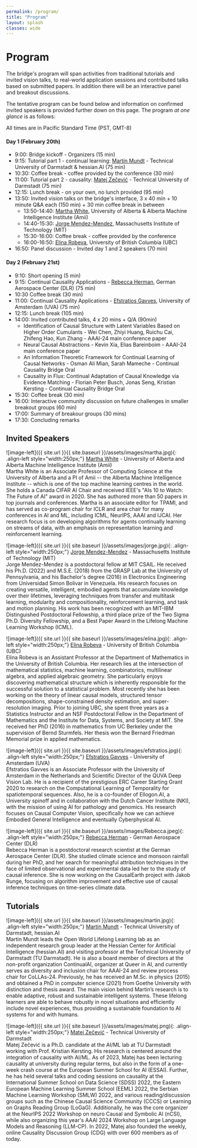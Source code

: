 ```yaml
---
permalink: /program/
title: "Program"
layout: splash
classes: wide
---
```

 <style type="text/css">
    .image-left {
      display: block;
      margin-left: auto;
      margin-right: auto;
      float: right;
    }
 </style>

# Program

The bridge's program will span activities from traditional tutorials and invited vision talks, to real-world application sessions and contributed talks based on submitted papers. In addition there will be an interactive panel and breakout discussions.

The tentative program can be found below and information on confirmed invited speakers is provided further down on this page. The program *at one glance* is as follows:

All times are in Pacific Standard Time (PST, GMT-8)

#### Day 1 (February 20th)

* 9:00: Bridge kickoff - Organizers (15 min)
* 9:15: Tutorial part 1 - continual learning: [Martin Mundt](https://owll-lab.com) - Technical University of Darmstadt & hessian.AI (75 min) 
* 10:30: Coffee break - coffee provided by the conference (30 min) 
* 11:00: Tutorial part 2 - causality: [Matej Zečević](https://www.matej-zecevic.de) - Technical University of Darmstadt (75 min)
* 12:15: Lunch break - on your own, no lunch provided (95 min) 
* 13:50: Invited vision talks on the bridge's interface, 3 x 40 min + 10 minute Q&A each (150 min) + 30 min coffee break in between
	* 13:50-14:40: [Martha White](https://webdocs.cs.ualberta.ca/~whitem/), University of Alberta & Alberta Machine Intelligence Institute (Amii)
	* 14:40-15:30: [Jorge Mendez-Mendez](https://jorge-a-mendez.github.io/), Massachusetts Institute of Technology (MIT)
	* 15:30-16:00: Coffee break - coffee provided by the conference
	* 16:00-16:50: [Elina Robeva](https://personal.math.ubc.ca/~erobeva/), University of British Columbia (UBC)
* 16:50: Panel discussion - Invited day 1 and 2 speakers (70 min)

#### Day 2 (February 21st) 
* 9:10: Short opening (5 min)
* 9:15: Continual Causality Applications - [Rebecca Herman](https://climateinformaticslab.com/about/), German Aerospace Center (DLR) (75 min)
* 10:30 Coffee break (30 min)
* 11:00: Continual Causality Applications - [Efstratios Gavves](https://www.egavves.com/), University of Amsterdam (UVA) (75 min)
* 12:15: Lunch break (105 min)
* 14:00: Invited contributed talks, 4 x 20 mins + Q/A (90min)
	* Identification of Causal Structure with Latent Variables Based on Higher Order Cumulants - Wei Chen, Zhiyi Huang, Ruichu Cai, Zhifeng Hao, Kun Zhang - AAAI-24 main conference paper
	* Neural Causal Abstractions - Kevin Xia, Elias Bareinboim - AAAI-24 main conference paper
	* An Information Theoretic Framework for Continual Learning of Causal Networks - Osman Ali Mian, Sarah Mameche - Continual Causality Bridge Oral
	* Causality in Flux: Continual Adaptation of Causal Knowledge via Evidence Matching - Florian Peter Busch, Jonas Seng, Kristian Kersting - Continual Causality Bridge Oral
* 15:30: Coffee break (30 min)
* 16:00: Interactive community discussion on future challenges in smaller breakout groups (60 min) 
* 17:00: Summary of breakour groups (30 mins)
* 17:30: Concluding remarks

## Invited Speakers

![image-left]({{ site.url }}{{ site.baseurl }}/assets/images/martha.jpg){: .align-left style="width:250px;"}
[Martha White](https://webdocs.cs.ualberta.ca/~whitem/) - University of Alberta and Alberta Machine Intelligence Institute (Amii) <br />
Martha White is an Associate Professor of Computing Science at the University of Alberta and a PI of Amii -- the Alberta Machine Intelligence Institute -- which is one of the top machine learning centres in the world. She holds a Canada CIFAR AI Chair and received IEEE's "AIs 10 to Watch: The Future of AI" award in 2020. She has authored more than 50 papers in top journals and conferences. Martha is an associate editor for TPAMI, and has served as co-program chair for ICLR and area chair for many conferences in AI and ML, including ICML, NeurIPS, AAAI and IJCAI. Her research focus is on developing algorithms for agents continually learning on streams of data, with an emphasis on representation learning and reinforcement learning. <br />


![image-left]({{ site.url }}{{ site.baseurl }}/assets/images/jorge.jpg){: .align-left style="width:250px;"}
[Jorge Mendez-Mendez](https://jorge-a-mendez.github.io) - Massachusetts Institute of Technology (MIT) <br />
Jorge Mendez-Mendez is a postdoctoral fellow at MIT CSAIL. He received his Ph.D. (2022) and M.S.E. (2018) from the GRASP Lab at the University of Pennsylvania, and his Bachelor's degree (2016) in Electronics Engineering from Universidad Simon Bolivar in Venezuela. His research focuses on creating versatile, intelligent, embodied agents that accumulate knowledge over their lifetimes, leveraging techniques from transfer and multitask learning, modularity and compositionality, reinforcement learning, and task and motion planning. His work has been recognized with an MIT-IBM Distinguished Postdoctoral Fellowship, a third place prize of the Two Sigma Ph.D. Diversity Fellowship, and a Best Paper Award in the Lifelong Machine Learning Workshop (ICML). <br />


![image-left]({{ site.url }}{{ site.baseurl }}/assets/images/elina.jpg){: .align-left style="width:250px;"}
[Elina Robeva](https://blockchain.ubc.ca/people/elina-robeva) - University of British Columbia (UBC) <br />
Elina Robeva is an Assistant Professor at the Department of Mathematics in the University of British Columbia. Her research lies at the intersection of mathematical statistics, machine learning, combinatorics, multilinear algebra, and applied algebraic geometry. She particularly enjoys discovering mathematical structure which is inherently responsible for the successful solution to a statistical problem. Most recently she has been working on the theory of linear causal models, structured tensor decompositions, shape-constrained density estimation, and super-resolution imaging. Prior to joining UBC, she spent three years as a Statistics Instructor and an NSF Postdoctoral Fellow in the Department of Mathematics and the Institute for Data, Systems, and Society at MIT. She received her PhD (2016) in mathematics from UC Berkeley under the supervision of Bernd Sturmfels. Her thesis won the Bernard Friedman Memorial prize in applied mathematics. <br />


![image-left]({{ site.url }}{{ site.baseurl }}/assets/images/efstratios.jpg){: .align-left style="width:250px;"}
[Efstratios Gavves](https://ivi.fnwi.uva.nl/vislab/author/efstratios-gavves/) - University of Amsterdam (UVA) <br />
Efstratios Gavves is an Associate Professor with the University of Amsterdam in the Netherlands and Scientific Director of the QUVA Deep Vision Lab. He is a recipient of the prestigious ERC Career Starting Grant 2020 to research on the Computational Learning of Temporality for spatiotemporal sequences. Also, he is a co-founder of Ellogon.AI, a University spinoff and in collaboration with the Dutch Cancer Institute (NKI), with the mission of using AI for pathology and genomics. His research focuses on Causal Computer Vision, specifically how we can achieve Embodied General Intelligence and eventually Cyberphysical AI. <br />


![image-left]({{ site.url }}{{ site.baseurl }}/assets/images/Rebecca.jpeg){: .align-left style="width:250px;"}
[Rebecca Herman](https://climateinformaticslab.com/about/) - German Aerospace Center (DLR) <br />
Rebecca Herman is a postdoctoral research scientist at the German Aerospace Center (DLR). She studied climate science and monsoon rainfall during her PhD, and her search for meaningful attribution techniques in the face of limited observational and experimental data led her to the study of causal inference. She is now working on the CausalEarth project with Jakob Runge, focusing on algorithm improvement and effective use of causal inference techniques on time-series climate data. <br />



## Tutorials 
![image-left]({{ site.url }}{{ site.baseurl }}/assets/images/martin.jpg){: .align-left style="width:250px;"}
[Martin Mundt](https://owll-lab.com) - Technical University of Darmstadt, hessian.AI <br />
Martin Mundt leads the Open World Lifelong Learning lab as an independent research group leader at the Hessian Center for Artificial Intelligence (hessian.AI) and visiting professor at the Technical University of Darmstadt (TU Darmstadt). He is also a board member of directors at the non-profit organization ContinualAI, organizer at Queer in AI, and currently serves as diversity and inclusion chair for AAAI-24 and review process chair for CoLLAs-24. Previously, he has received an M.Sc. in physics (2015) and obtained a PhD in computer science (2021) from Goethe University with distinction and thesis award. The main vision behind Martin’s research is to enable adaptive, robust and sustainable intelligent systems. These lifelong learners are able to behave robustly in novel situations and efficiently include novel experiences, thus providing a sustainable foundation to AI systems for and with humans.  <br />


![image-left]({{ site.url }}{{ site.baseurl }}/assets/images/matej.png){: .align-left style="width:250px;"}
[Matej Zečević](https://www.matej-zecevic.de) - Technical University of Darmstadt <br />
Matej Zečević is a Ph.D. candidate at the AI/ML lab at TU Darmstadt working with Prof. Kristian Kersting. His research is centered around the integration of causality with AI/ML. As of 2023, Matej has been lecturing causality at university during regular terms, but also in the form of a one-week crash course at the European Summer School for AI (ESSAI). Further, he has held several talks and coding sessions on causality at the International Summer School on Data Science (SDSS) 2022, the Eastern European Machine Learning Summer School (EEML) 2022, the Serbian Machine Learning Workshop (SMLW) 2022, and various reading/discussion groups such as the Chinese Causal Science Community (CCCS) or Learning on Graphs Reading Group (LoGaG). Additionally, he was the core organizer at the NeurIPS 2022 Workshop on neuro Causal and Symbolic AI (nCSI), while also organizing this year's AAAI 2024 Workshop on Large Language Models and Reasoning (LLM-CP). In 2022, Matej also founded the weekly, online Causality Discussion Group (CDG) with over 600 members as of today. <br />


